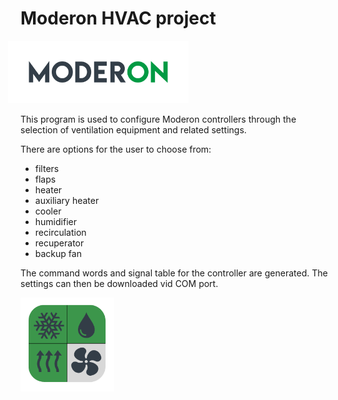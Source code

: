 # Moderon HVAC project

<img src="Moderon/imgs/logo_moderon.png" alt="Moderon_logo" style="height:100px; margin-left:-20px">  

This program is used to configure Moderon controllers through the selection of ventilation equipment and related settings.

There are options for the user to choose from:

- filters
- flaps
- heater
- auxiliary heater
- cooler
- humidifier
- recirculation
- recuperator
- backup fan

The command words and signal table for the controller are generated. The settings can then be downloaded vid COM port.

<img src="Moderon/imgs/logo_HVAC.png" alt="HVAC_logo" style="height:150px">

